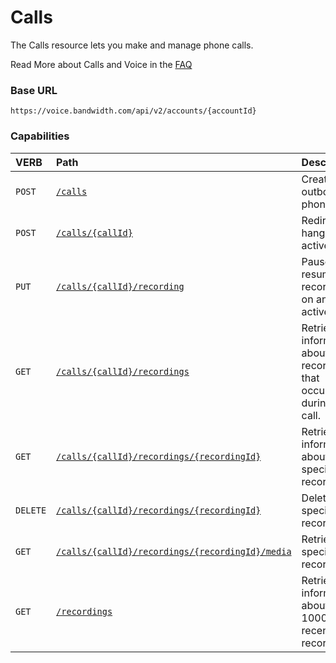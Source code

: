 # Calls
The Calls resource lets you make and manage phone calls.

<aside class="alert general small">
<p>
Read More about Calls and Voice in the <a href="http://dev.bandwidth.com/faq/#voice">FAQ</a>
</p>
</aside>

### Base URL

`https://voice.bandwidth.com/api/v2/accounts/{accountId}`

### Capabilities

| VERB                             | Path                                                                                                  | Description                                                        |
|:---------------------------------|:------------------------------------------------------------------------------------------------------|:-------------------------------------------------------------------|
| <code class="post">POST</code>   | [`/calls`](postCalls.md)                                                                              | Create an outbound phone call                                      |
| <code class="post">POST</code>   | [`/calls/{callId}`](postCallsCallId.md)                                                               | Redirect or hangup an active call                                  |
| <code class="post">PUT</code>    | [`/calls/{callId}/recording`](putCallsCallIdRecording.md)                                             | Pause or resume recording on an active call.                       |
| <code class="post">GET</code>    | [`/calls/{callId}/recordings`](getCallsCallIdRecordings.md)                                           | Retrieve information about recordings that occurred during a call. |
| <code class="post">GET</code>    | [`/calls/{callId}/recordings/{recordingId}`](getCallsCallIdRecordingsRecordingId.md)                  | Retrieve information about a specific recording.                   |
| <code class="post">DELETE</code> | [`/calls/{callId}/recordings/{recordingId}`](deleteCallsCallIdRecordingsRecordingId.md)               | Delete a specific recording.                                       |
| <code class="post">GET</code>    | [`/calls/{callId}/recordings/{recordingId}/media`](getCallsCallIdRecordingsRecordingIdMedia.md)       | Retrieve a specific recording.                                     |
| <code class="post">GET</code>    | [`/recordings`](getRecordings.md)                                                                     | Retrieve information about your 1000 least recent recordings.      |
